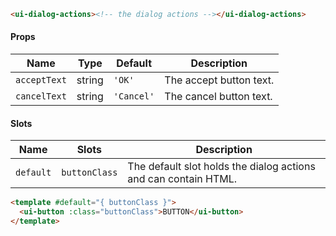 ```html
<ui-dialog-actions><!-- the dialog actions --></ui-dialog-actions>
```

#### Props

| Name         | Type   | Default    | Description             |
| ------------ | ------ | ---------- | ----------------------- |
| `acceptText` | string | `'OK'`     | The accept button text. |
| `cancelText` | string | `'Cancel'` | The cancel button text. |

#### Slots

| Name      | Slots         | Description                                                     |
| --------- | ------------- | --------------------------------------------------------------- |
| `default` | `buttonClass` | The default slot holds the dialog actions and can contain HTML. |

```html
<template #default="{ buttonClass }">
  <ui-button :class="buttonClass">BUTTON</ui-button>
</template>
```
